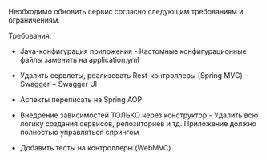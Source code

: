 Необходимо обновить сервис согласно следующим требованиям и ограничениям. 



Требования: 

- Java-конфигурация приложения - Кастомные конфигурационные файлы заменить на application.yml 

- Удалить сервлеты, реализовать Rest-контроллеры (Spring MVC) - Swagger + Swagger UI 

- Аспекты переписать на Spring AOP 

- Внедрение зависимостей ТОЛЬКО через конструктор - Удалить всю логику создания сервисов, репозиториев и тд. Приложение должно полностью управляться спрингом 

- Добавить тесты на контроллеры (WebMVC) 